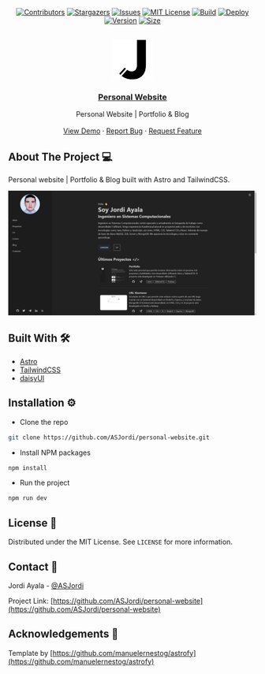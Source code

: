 <a name="readme-top"></a>

<div align="center">

  [![Contributors][contributors-shield]][contributors-url]
  [![Stargazers][stars-shield]][stars-url]
  [![Issues][issues-shield]][issues-url]
  [![MIT License][license-shield]][license-url]
  [![Build][build-shield]][build-url]
  [![Deploy][deploy-shield]][deploy-url]
  [![Version][version-shield]][version-url]
  [![Size][size-shield]][deploy-url]

</div>

<!-- PROJECT LOGO -->
<br />
<div align="center">
  <a href="https://github.com/ASJordi/personal-website">
    <img src="public/favicon.svg" alt="Logo" width="80" height="80">
  </a>

  <h3 align="center"><a href="https://asjordi.dev">Personal Website</a></h3>

  <p align="center">
    Personal Website | Portfolio & Blog
    <br />
    <br />
    <a href="https://asjordi.dev">View Demo</a>
    ·
    <a href="https://github.com/ASJordi/personal-website/issues">Report Bug</a>
    ·
    <a href="https://github.com/ASJordi/personal-website/issues">Request Feature</a>
  </p>
</div>

## About The Project :computer:

Personal website | Portfolio & Blog built with Astro and TailwindCSS.

[![Product Name Screen Shot][product-screenshot]](https://asjordi.dev)

## Built With :hammer_and_wrench:

* [Astro](https://astro.build/)
* [TailwindCSS](https://tailwindcss.com/)
* [daisyUI](https://daisyui.com/)

## Installation :gear:

- Clone the repo
```sh
git clone https://github.com/ASJordi/personal-website.git
```

- Install NPM packages
```sh
npm install
```

- Run the project
```sh
npm run dev
```

## License :page_facing_up:

Distributed under the MIT License. See `LICENSE` for more information.

## Contact :email:

Jordi Ayala - [@ASJordi](https://twitter.com/ASJordi)

Project Link: [https://github.com/ASJordi/personal-website](https://github.com/ASJordi/personal-website)

## Acknowledgements :clap:

Template by [https://github.com/manuelernestog/astrofy](https://github.com/manuelernestog/astrofy)

[contributors-shield]: https://img.shields.io/github/contributors/asjordi/personal-website
[contributors-url]: https://github.com/ASJordi/personal-website/graphs/contributors
[stars-shield]: https://img.shields.io/github/stars/ASJordi/personal-website.svg
[stars-url]: https://github.com/ASJordi/personal-website/stargazers
[issues-shield]: https://img.shields.io/github/issues/ASJordi/personal-website.svg
[issues-url]: https://github.com/ASJordi/personal-website/issues
[license-shield]: https://img.shields.io/github/license/ASJordi/personal-website.svg
[license-url]: https://github.com/ASJordi/personal-website/blob/master/LICENSE.txt
[build-shield]: https://img.shields.io/github/actions/workflow/status/asjordi/personal-website/firebase-hosting-merge.yml
[build-url]: https://github.com/ASJordi/personal-website/actions
[deploy-shield]: https://img.shields.io/github/deployments/asjordi/personal-website/production?label=deploy
[deploy-url]: https://asjordi.dev
[version-shield]: https://img.shields.io/github/v/release/asjordi/personal-website?label=Version
[version-url]: https://github.com/ASJordi/personal-website/releases/tag/v2.0.0
[size-shield]: https://img.shields.io/github/repo-size/asjordi/personal-website
[product-screenshot]: public/screenshot.webp
